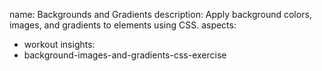 name: Backgrounds and Gradients
description: Apply background colors, images, and gradients to elements using CSS.
aspects:
  - workout
insights:
  - background-images-and-gradients-css-exercise
